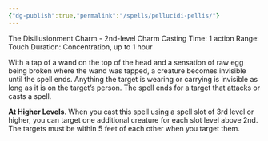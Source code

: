 ```yaml
---
{"dg-publish":true,"permalink":"/spells/pellucidi-pellis/"}
---
```


The Disillusionment Charm - 2nd-level Charm 
Casting Time: 1 action 
Range: Touch 
Duration: Concentration, up to 1 hour 

With a tap of a wand on the top of the head and a sensation of raw egg being broken where the wand was tapped, a creature becomes invisible until the spell ends. Anything the target is wearing or carrying is invisible as long as it is on the target’s person. The spell ends for a target that attacks or casts a spell. 

**At Higher Levels**. When you cast this spell using a spell slot of 3rd level or higher, you can target one additional creature for each slot level above 2nd. The targets must be within 5 feet of each other when you target them.